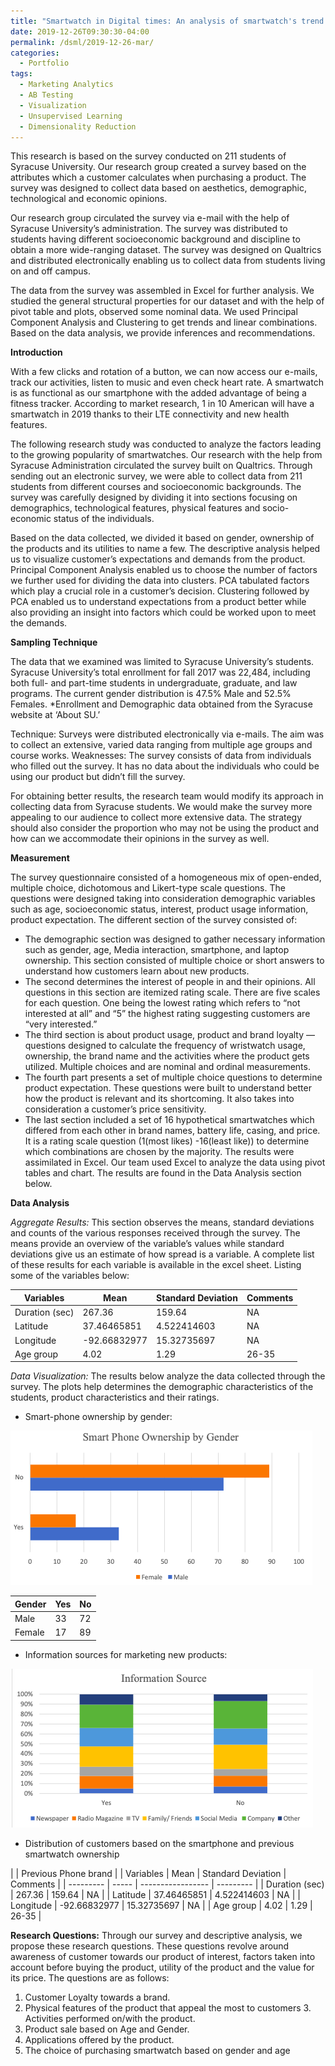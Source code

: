 ```yaml
---
title: "Smartwatch in Digital times: An analysis of smartwatch's trend at Syracuse University"
date: 2019-12-26T09:30:30-04:00
permalink: /dsml/2019-12-26-mar/
categories:
  - Portfolio
tags:
  - Marketing Analytics
  - AB Testing
  - Visualization
  - Unsupervised Learning
  - Dimensionality Reduction
---
```

This research is based on the survey conducted on 211 students of Syracuse University. Our research group created a survey based on the attributes which a customer calculates when purchasing a product. The survey was designed to collect data based on aesthetics, demographic, technological and economic opinions.

Our research group circulated the survey via e-mail with the help of Syracuse University’s administration. The survey was distributed to students having different socioeconomic background and discipline to obtain a more wide-ranging dataset. The survey was designed on Qualtrics and distributed electronically enabling us to collect data from students living on and off campus.

The data from the survey was assembled in Excel for further analysis. We studied the general structural properties for our dataset and with the help of pivot table and plots, observed some nominal data. We used Principal Component Analysis and Clustering to get trends and linear combinations. Based on the data analysis, we provide inferences and recommendations.

**Introduction**

With a few clicks and rotation of a button, we can now access our e-mails, track our activities, listen to music and even check heart rate. A smartwatch is as functional as our smartphone with the added advantage of being a fitness tracker. According to market research, 1 in 10 American will have a smartwatch in 2019 thanks to their LTE connectivity and new health features.

The following research study was conducted to analyze the factors leading to the growing popularity of smartwatches. Our research with the help from Syracuse Administration circulated the survey built on Qualtrics. Through sending out an electronic survey, we were able to collect data from 211 students from different courses and socioeconomic backgrounds. The survey was carefully designed by dividing it into sections focusing on demographics, technological features, physical features and socio-economic status of the individuals.

Based on the data collected, we divided it based on gender, ownership of the products and its utilities to name a few. The descriptive analysis helped us to visualize customer’s expectations and demands from the product. Principal Component Analysis enabled us to choose the number of factors we further used for dividing the data into clusters. PCA tabulated factors which play a crucial role in a customer’s decision. Clustering followed by PCA enabled us to understand expectations from a product better while also providing an insight into factors which could be worked upon to meet the demands.

**Sampling Technique**

The data that we examined was limited to Syracuse University’s students. Syracuse University’s total enrollment for fall 2017 was 22,484, including both full- and part-time students in undergraduate, graduate, and law programs. The current gender distribution is 47.5% Male and 52.5% Females.
*Enrollment and Demographic data obtained from the Syracuse website at ‘About SU.’

Technique: Surveys were distributed electronically via e-mails. The aim was to collect an extensive, varied data ranging from multiple age groups and course works.
Weaknesses: The survey consists of data from individuals who filled out the survey. It has no data about the individuals who could be using our product but didn’t fill the survey.

For obtaining better results, the research team would modify its approach in collecting data from Syracuse students. We would make the survey more appealing to our audience to collect more extensive data. The strategy should also consider the proportion who may not be using the product and how can we accommodate their opinions in the survey as well.

**Measurement**

The survey questionnaire consisted of a homogeneous mix of open-ended, multiple choice, dichotomous and Likert-type scale questions. The questions were designed taking into consideration demographic variables such as age, socioeconomic status, interest, product usage information, product expectation. The different section of the survey consisted of:

- The demographic section was designed to gather necessary information such as gender, age, Media interaction, smartphone, and laptop ownership. This section consisted of multiple choice or short answers to understand how customers learn about new products.
- The second determines the interest of people in and their opinions. All questions in this section are itemized rating scale. There are five scales for each question. One being the lowest rating which refers to “not interested at all” and “5” the highest rating suggesting customers are “very interested.”
- The third section is about product usage, product and brand loyalty — questions designed to calculate the frequency of wristwatch usage, ownership, the brand name and the activities where the product gets utilized. Multiple choices and are nominal and ordinal measurements.
- The fourth part presents a set of multiple choice questions to determine product expectation. These questions were built to understand better how the product is relevant and its shortcoming. It also takes into consideration a customer’s price sensitivity.
- The last section included a set of 16 hypothetical smartwatches which differed from each other in brand names, battery life, casing, and price. It is a rating scale question (1(most likes) -16(least like)) to determine which combinations are chosen by the majority.
The results were assimilated in Excel. Our team used Excel to analyze the data using pivot tables and chart. The results are found in the Data Analysis section below.

**Data Analysis**

*Aggregate Results:* This section observes the means, standard deviations and counts of the various responses received through the survey. The means provide an overview of the variable’s values while standard deviations give us an estimate of how spread is a variable. A complete list of these results for each variable is available in the excel sheet. Listing some of the variables below:

| Variables | Mean | Standard Deviation | Comments |
| --------- | ----- | ----------------- | --------- |
| Duration (sec) | 267.36 | 159.64 | NA |
| Latitude | 37.46465851 | 4.522414603 | NA |
| Longitude | -92.66832977 | 15.32735697 | NA |
| Age group | 4.02 | 1.29 | 26-35 |

*Data Visualization:* The results below analyze the data collected through the survey. The plots help determines the demographic characteristics of the students, product characteristics and their ratings.

- Smart-phone ownership by gender:

<img src="https://github.com/Advaitiyer/advaitiyer.github.io/blob/master/assets/images/applied-analytics/mar2.png?raw=true"/>

| Gender | Yes | No | 
| --------- | ----- | ----- |
| Male | 33 | 72 |
| Female | 17 | 89 |

- Information sources for marketing new products:

<img src="https://github.com/Advaitiyer/advaitiyer.github.io/blob/master/assets/images/applied-analytics/mar3.png?raw=true"/>

- Distribution of customers based on the smartphone and previous smartwatch ownership

|           | Previous Phone brand |
| Variables | Mean | Standard Deviation | Comments |
| --------- | ----- | ----------------- | --------- |
| Duration (sec) | 267.36 | 159.64 | NA |
| Latitude | 37.46465851 | 4.522414603 | NA |
| Longitude | -92.66832977 | 15.32735697 | NA |
| Age group | 4.02 | 1.29 | 26-35 |

**Research Questions:** Through our survey and descriptive analysis, we propose these research questions. These questions revolve around awareness of customer towards our product of interest, factors taken into account before buying the product, utility of the product and the value for its price. The questions are as follows:
1. Customer Loyalty towards a brand.
2. Physical features of the product that appeal the most to customers 3. Activities performed on/with the product.
4. Product sale based on Age and Gender.
5. Applications offered by the product.
6. The choice of purchasing smartwatch based on gender and age

